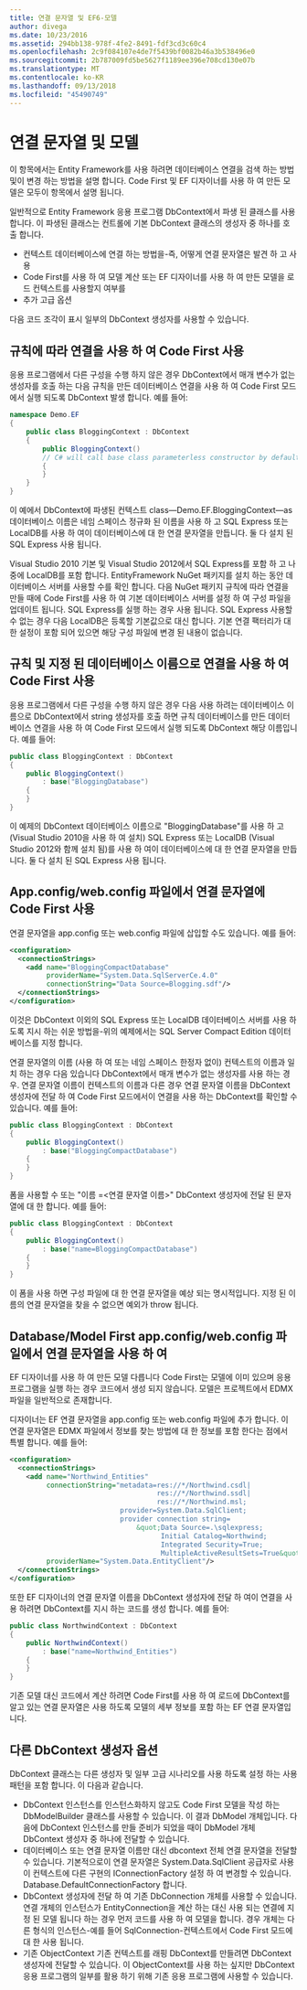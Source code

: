 ```yaml
---
title: 연결 문자열 및 EF6-모델
author: divega
ms.date: 10/23/2016
ms.assetid: 294bb138-978f-4fe2-8491-fdf3cd3c60c4
ms.openlocfilehash: 2c9f084107e4de7f5439bf0082b46a3b538496e0
ms.sourcegitcommit: 2b787009fd5be5627f1189ee396e708cd130e07b
ms.translationtype: MT
ms.contentlocale: ko-KR
ms.lasthandoff: 09/13/2018
ms.locfileid: "45490749"
---
```

# <a name="connection-strings-and-models"></a>연결 문자열 및 모델
이 항목에서는 Entity Framework를 사용 하려면 데이터베이스 연결을 검색 하는 방법 및이 변경 하는 방법을 설명 합니다. Code First 및 EF 디자이너를 사용 하 여 만든 모델은 모두이 항목에서 설명 됩니다.  

일반적으로 Entity Framework 응용 프로그램 DbContext에서 파생 된 클래스를 사용 합니다. 이 파생된 클래스는 컨트롤에 기본 DbContext 클래스의 생성자 중 하나를 호출 합니다.  

- 컨텍스트 데이터베이스에 연결 하는 방법을-즉, 어떻게 연결 문자열은 발견 하 고 사용  
- Code First를 사용 하 여 모델 계산 또는 EF 디자이너를 사용 하 여 만든 모델을 로드 컨텍스트를 사용할지 여부를  
- 추가 고급 옵션  

다음 코드 조각이 표시 일부의 DbContext 생성자를 사용할 수 있습니다.  

## <a name="use-code-first-with-connection-by-convention"></a>규칙에 따라 연결을 사용 하 여 Code First 사용  

응용 프로그램에서 다른 구성을 수행 하지 않은 경우 DbContext에서 매개 변수가 없는 생성자를 호출 하는 다음 규칙을 만든 데이터베이스 연결을 사용 하 여 Code First 모드에서 실행 되도록 DbContext 발생 합니다. 예를 들어:  

``` csharp  
namespace Demo.EF
{
    public class BloggingContext : DbContext
    {
        public BloggingContext()
        // C# will call base class parameterless constructor by default
        {
        }
    }
}
```  

이 예에서 DbContext에 파생된 컨텍스트 class—Demo.EF.BloggingContext—as 데이터베이스 이름은 네임 스페이스 정규화 된 이름을 사용 하 고 SQL Express 또는 LocalDB를 사용 하 여이 데이터베이스에 대 한 연결 문자열을 만듭니다. 둘 다 설치 된 SQL Express 사용 됩니다.  

Visual Studio 2010 기본 및 Visual Studio 2012에서 SQL Express를 포함 하 고 나중에 LocalDB를 포함 합니다. EntityFramework NuGet 패키지를 설치 하는 동안 데이터베이스 서버를 사용할 수를 확인 합니다. 다음 NuGet 패키지 규칙에 따라 연결을 만들 때에 Code First를 사용 하 여 기본 데이터베이스 서버를 설정 하 여 구성 파일을 업데이트 됩니다. SQL Express를 실행 하는 경우 사용 됩니다. SQL Express 사용할 수 없는 경우 다음 LocalDB은 등록할 기본값으로 대신 합니다. 기본 연결 팩터리가 대 한 설정이 포함 되어 있으면 해당 구성 파일에 변경 된 내용이 없습니다.  

## <a name="use-code-first-with-connection-by-convention-and-specified-database-name"></a>규칙 및 지정 된 데이터베이스 이름으로 연결을 사용 하 여 Code First 사용  

응용 프로그램에서 다른 구성을 수행 하지 않은 경우 다음 사용 하려는 데이터베이스 이름으로 DbContext에서 string 생성자를 호출 하면 규칙 데이터베이스를 만든 데이터베이스 연결을 사용 하 여 Code First 모드에서 실행 되도록 DbContext 해당 이름입니다. 예를 들어:  

``` csharp  
public class BloggingContext : DbContext
{
    public BloggingContext()
        : base("BloggingDatabase")
    {
    }
}
```  

이 예제의 DbContext 데이터베이스 이름으로 "BloggingDatabase"를 사용 하 고 (Visual Studio 2010을 사용 하 여 설치) SQL Express 또는 LocalDB (Visual Studio 2012와 함께 설치 됨)를 사용 하 여이 데이터베이스에 대 한 연결 문자열을 만듭니다. 둘 다 설치 된 SQL Express 사용 됩니다.  

## <a name="use-code-first-with-connection-string-in-appconfigwebconfig-file"></a>App.config/web.config 파일에서 연결 문자열에 Code First 사용  

연결 문자열을 app.config 또는 web.config 파일에 삽입할 수도 있습니다. 예를 들어:  

``` xml  
<configuration>
  <connectionStrings>
    <add name="BloggingCompactDatabase"
         providerName="System.Data.SqlServerCe.4.0"
         connectionString="Data Source=Blogging.sdf"/>
  </connectionStrings>
</configuration>
```  

이것은 DbContext 이외의 SQL Express 또는 LocalDB 데이터베이스 서버를 사용 하도록 지시 하는 쉬운 방법을-위의 예제에서는 SQL Server Compact Edition 데이터베이스를 지정 합니다.  

연결 문자열의 이름 (사용 하 여 또는 네임 스페이스 한정자 없이) 컨텍스트의 이름과 일치 하는 경우 다음 있습니다 DbContext에서 매개 변수가 없는 생성자를 사용 하는 경우. 연결 문자열 이름이 컨텍스트의 이름과 다른 경우 연결 문자열 이름을 DbContext 생성자에 전달 하 여 Code First 모드에서이 연결을 사용 하는 DbContext를 확인할 수 있습니다. 예를 들어:  

``` csharp  
public class BloggingContext : DbContext
{
    public BloggingContext()
        : base("BloggingCompactDatabase")
    {
    }
}
```  

폼을 사용할 수 또는 "이름 =\<연결 문자열 이름\>" DbContext 생성자에 전달 된 문자열에 대 한 합니다. 예를 들어:  

``` csharp  
public class BloggingContext : DbContext
{
    public BloggingContext()
        : base("name=BloggingCompactDatabase")
    {
    }
}
```  

이 폼을 사용 하면 구성 파일에 대 한 연결 문자열을 예상 되는 명시적입니다. 지정 된 이름의 연결 문자열을 찾을 수 없으면 예외가 throw 됩니다.  

## <a name="databasemodel-first-with-connection-string-in-appconfigwebconfig-file"></a>Database/Model First app.config/web.config 파일에서 연결 문자열을 사용 하 여  

EF 디자이너를 사용 하 여 만든 모델 다릅니다 Code First는 모델에 이미 있으며 응용 프로그램을 실행 하는 경우 코드에서 생성 되지 않습니다. 모델은 프로젝트에서 EDMX 파일을 일반적으로 존재합니다.  

디자이너는 EF 연결 문자열을 app.config 또는 web.config 파일에 추가 합니다. 이 연결 문자열은 EDMX 파일에서 정보를 찾는 방법에 대 한 정보를 포함 한다는 점에서 특별 합니다. 예를 들어:  

``` xml  
<configuration>  
  <connectionStrings>  
    <add name="Northwind_Entities"  
         connectionString="metadata=res://*/Northwind.csdl|  
                                    res://*/Northwind.ssdl|  
                                    res://*/Northwind.msl;  
                           provider=System.Data.SqlClient;  
                           provider connection string=  
                               &quot;Data Source=.\sqlexpress;  
                                     Initial Catalog=Northwind;  
                                     Integrated Security=True;  
                                     MultipleActiveResultSets=True&quot;"  
         providerName="System.Data.EntityClient"/>  
  </connectionStrings>  
</configuration>
```  

또한 EF 디자이너의 연결 문자열 이름을 DbContext 생성자에 전달 하 여이 연결을 사용 하려면 DbContext를 지시 하는 코드를 생성 합니다. 예를 들어:  

``` csharp  
public class NorthwindContext : DbContext
{
    public NorthwindContext()
        : base("name=Northwind_Entities")
    {
    }
}
```  

기존 모델 대신 코드에서 계산 하려면 Code First를 사용 하 여 로드에 DbContext를 알고 있는 연결 문자열은 사용 하도록 모델의 세부 정보를 포함 하는 EF 연결 문자열입니다.  

## <a name="other-dbcontext-constructor-options"></a>다른 DbContext 생성자 옵션  

DbContext 클래스는 다른 생성자 및 일부 고급 시나리오를 사용 하도록 설정 하는 사용 패턴을 포함 합니다. 이 다음과 같습니다.  

- DbContext 인스턴스를 인스턴스화하지 않고도 Code First 모델을 작성 하는 DbModelBuilder 클래스를 사용할 수 있습니다. 이 결과 DbModel 개체입니다. 다음에 DbContext 인스턴스를 만들 준비가 되었을 때이 DbModel 개체 DbContext 생성자 중 하나에 전달할 수 있습니다.  
- 데이터베이스 또는 연결 문자열 이름만 대신 dbcontext 전체 연결 문자열을 전달할 수 있습니다. 기본적으로이 연결 문자열은 System.Data.SqlClient 공급자로 사용 이 컨텍스트에 다른 구현의 IConnectionFactory 설정 하 여 변경할 수 있습니다. Database.DefaultConnectionFactory 합니다.  
- DbContext 생성자에 전달 하 여 기존 DbConnection 개체를 사용할 수 있습니다. 연결 개체의 인스턴스가 EntityConnection을 계산 하는 대신 사용 되는 연결에 지정 된 모델 됩니다 하는 경우 먼저 코드를 사용 하 여 모델을 합니다. 경우 개체는 다른 형식의 인스턴스-예를 들어 SqlConnection-컨텍스트에서 Code First 모드에 대 한 사용 됩니다.  
- 기존 ObjectContext 기존 컨텍스트를 래핑 DbContext를 만들려면 DbContext 생성자에 전달할 수 있습니다. 이 ObjectContext를 사용 하는 싶지만 DbContext 응용 프로그램의 일부를 활용 하기 위해 기존 응용 프로그램에 사용할 수 있습니다.  
